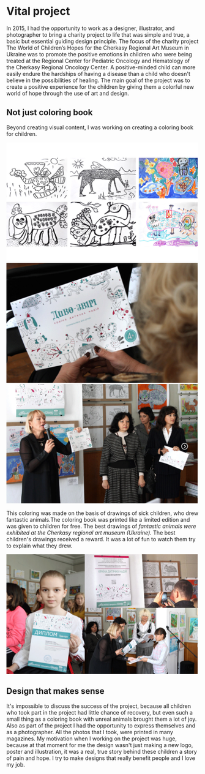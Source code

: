  # Vital project
 
In 2015, I had the opportunity to work as a designer, illustrator, and photographer to bring a charity project to life 
that was simple and true, a basic but essential guiding design principle. The focus of the charity project The World 
of Children’s Hopes for the Cherkasy Regional Art Museum in Ukraine was to promote the positive emotions in children 
who were being treated at the Regional Center for Pediatric Oncology and Hematology of the Cherkasy Regional Oncology Center.
A positive-minded child can more easily endure the hardships of having a disease than a child who doesn't believe in 
the possibilities of healing. The main goal of the project was to create a positive experience for the children by giving
them a colorful new world of hope through the use of art and design.

## Not just coloring book

Beyond creating visual content, I was working on creating a coloring book for children.

<img src="/img/1_coloring.jpg" width="500">



<img src="/img/2_coloring.jpg" width="500">



<img src="/img/3_coloring.jpg" width="500">



This coloring was made on the basis of drawings of sick children, who drew fantastic animals.The coloring 
book was printed like a limited edition and was given to children for free. The best drawings of *fantastic 
animals were exhibited at the Cherkasy regional art museum (Ukraine).*
The best children's drawings received a reward. It was a lot of fun to watch them try to explain what they drew.

<img src="/img/4_coloring.jpg" width="500"> 




## Design that makes sense

It's impossible to discuss the success of the project, because all children who took part in the project 
had little chance of recovery, but even such a small thing as a coloring book with unreal animals brought
them a lot of joy. Also as part of the project I had the opportunity to express themselves and 
as a photographer. All the photos that I took, were printed in many magazines.
My motivation when I working on the project was huge, because at that moment for me the design wasn't 
just making a new logo, poster and illustration, it was a real, true story behind these children
a story of pain and hope. I try to make designs that really benefit people and I love my job. 
